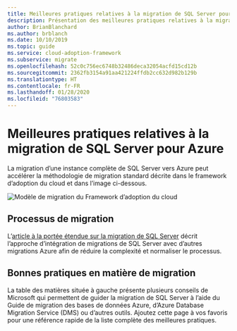 ```yaml
---
title: Meilleures pratiques relatives à la migration de SQL Server pour Azure
description: Présentation des meilleures pratiques relatives à la migration de SQL Server pour Azure
author: BrianBlanchard
ms.author: brblanch
ms.date: 10/10/2019
ms.topic: guide
ms.service: cloud-adoption-framework
ms.subservice: migrate
ms.openlocfilehash: 52c0c756ec6748b32486deca32054acfd15cd12b
ms.sourcegitcommit: 2362fb3154a91aa421224ffdb2cc632d982b129b
ms.translationtype: HT
ms.contentlocale: fr-FR
ms.lasthandoff: 01/28/2020
ms.locfileid: "76803583"
---
```

# <a name="sql-server-migration-best-practices-for-azure"></a>Meilleures pratiques relatives à la migration de SQL Server pour Azure

La migration d’une instance complète de SQL Server vers Azure peut accélérer la méthodologie de migration standard décrite dans le framework d’adoption du cloud et dans l’image ci-dessous.

![Modèle de migration du Framework d’adoption du cloud](../../_images/operational-transformation-migrate.png)

## <a name="migration-processes"></a>Processus de migration

L’[article à la portée étendue sur la migration de SQL Server](../expanded-scope/sql-migration.md) décrit l’approche d’intégration de migrations de SQL Server avec d’autres migrations Azure afin de réduire la complexité et normaliser le processus.

## <a name="migration-best-practices"></a>Bonnes pratiques en matière de migration

La table des matières située à gauche présente plusieurs conseils de Microsoft qui permettent de guider la migration de SQL Server à l’aide du Guide de migration des bases de données Azure, d’Azure Database Migration Service (DMS) ou d’autres outils. Ajoutez cette page à vos favoris pour une référence rapide de la liste complète des meilleures pratiques.
